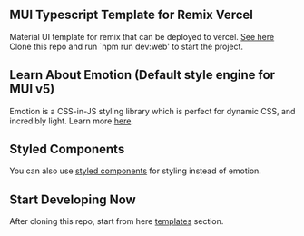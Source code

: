 ## MUI Typescript Template for Remix Vercel
Material UI template for remix that can be deployed to vercel. [See here](https://mui-remix-baijan.vercel.com)
Clone this repo and run `npm run dev:web' to start the project.

## Learn About Emotion (Default style engine for MUI v5)
Emotion is a CSS-in-JS styling library which is perfect for dynamic CSS, and incredibly light. Learn more [here](https://networksynapse.net/development/mui-v5-material-with-emotion/).

## Styled Components
You can also use [styled components](https://mui.com/guides/interoperability/#styled-components) for styling instead of emotion.

## Start Developing Now
After cloning this repo, start from here [templates](https://mui.com/getting-started/templates/) section.